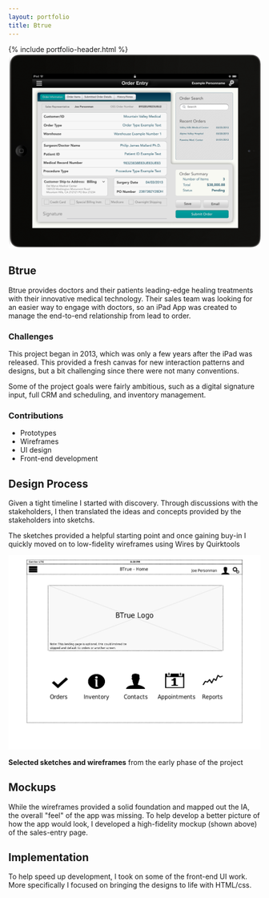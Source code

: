 ```yaml
---
layout: portfolio
title: Btrue
---
```

<div class="portfolio-item">
  <section>
  {% include portfolio-header.html %}
    <img src="/assets/img/portfolio/btrue-ipad.png" alt="" class="thumb">
    <h1>Btrue</h1>
    <p>Btrue provides doctors and their patients leading-edge healing treatments with their innovative medical technology. Their sales team was looking for an easier way to engage with doctors, so an iPad App was created to manage the end-to-end relationship from lead to order.</p>
    <div class="challenges">
      <div class="column--heavy">
        <h3>Challenges</h3>
        <p>This project began in 2013, which was only a few years after the iPad was released. This provided a fresh canvas for new interaction patterns and designs, but a bit challenging since there were not many conventions.</p>
        <p>Some of the project goals were fairly ambitious, such as a digital signature input, full CRM and scheduling, and inventory management.</p>
      </div>
      <div>
        <h3>Contributions</h3>
        <ul>
          <li>Prototypes</li>
          <li>Wireframes</li>
          <li>UI design</li>
          <li>Front-end development</li>
        </ul>
      </div>
    </div>
  </section>
  <section>
    <h2>Design Process</h2>
    <p>Given a tight timeline I started with discovery. Through discussions with the stakeholders, I then translated the ideas and concepts provided by the stakeholders into sketchs.</p>
    <p>The sketches provided a helpful starting point and once gaining buy-in I quickly moved on to low-fidelity wireframes using Wires by Quirktools</p>
    <img src="/assets/img/portfolio/btrue-wireframes/btrue-wireframe1.jpg" alt="">
    <p class="picture-caption"><strong>Selected sketches and wireframes</strong> from the early phase of the project</p>
  </section>
  <section>
    <h2>Mockups</h2>
    <p>While the wireframes provided a solid foundation and mapped out the IA, the overall "feel" of the app was missing. To help develop a better picture of how the app would look, I developed a high-fidelity mockup (shown above) of the sales-entry page.</p>
  </section>
  <section>
    <h2>Implementation</h2>
    <p>To help speed up development, I took on some of the front-end UI work. More specifically I focused on bringing the designs to life with HTML/css.</p>
  </section>
</div>
